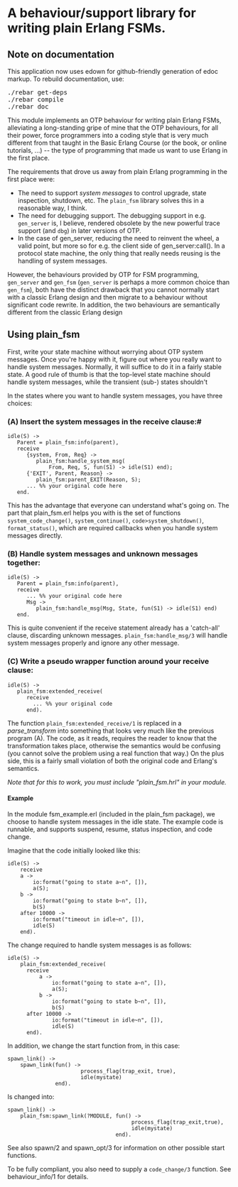A behaviour/support library for writing plain Erlang FSMs.
==========================================================

Note on documentation
---------------------
This application now uses edown for github-friendly generation
of edoc markup. To rebuild documentation, use:

<pre>
./rebar get-deps
./rebar compile
./rebar doc
</pre>
 
This module implements an OTP behaviour for writing plain Erlang FSMs,
alleviating a long-standing gripe of mine that the OTP behaviours, for all
their power, force programmers into a coding style that is very much 
different from that taught in the Basic Erlang Course (or the book, or
online tutorials, ...) -- the type of programming that made us want to 
use Erlang in the first place.

The requirements that drove us away from plain Erlang programming
in the first place were:

- The need to support *system messages* to control upgrade,
   state inspection, shutdown, etc. The `plain_fsm` library solves this 
   in a reasonable way, I think.
- The need for debugging support. The debugging support in
   e.g. `gen_server` is, I believe, rendered obsolete by the new powerful
   trace support (and `dbg`) in later versions of OTP.
- In the case of gen_server, reducing the need to reinvent the 
   wheel, a valid point, but more so for e.g. the client side of 
   gen_server:call(). In a protocol state machine, the only thing that 
   really needs reusing is the handling of system messages.


However, the behaviours provided by OTP for FSM programming, 
`gen_server` and `gen_fsm` (`gen_server` is perhaps a more common 
choice than `gen_fsm`), both have the distinct drawback that you 
cannot normally start with a classic Erlang design and then migrate 
to a behaviour without significant code rewrite. In addition, the 
two behaviours are semantically different from the classic Erlang design

Using plain_fsm
---------------

First, write your state machine without worrying about OTP system
messages. Once you're happy with it, figure out where you really want 
to handle system messages. Normally, it will suffice to do it in a fairly
stable state. A good rule of thumb is that the top-level state machine
should handle system messages, while the transient (sub-) states 
shouldn't

In the states where you want to handle system messages, you have 
three choices:

### (A) Insert the system messages in the receive clause:#

    idle(S) ->
       Parent = plain_fsm:info(parent),
       receive
          {system, From, Req} ->
             plain_fsm:handle_system_msg(
                 From, Req, S, fun(S1) -> idle(S1) end);
          {'EXIT', Parent, Reason} ->
             plain_fsm:parent_EXIT(Reason, S);
          ... %% your original code here
       end.

This has the advantage that everyone can understand what's going on.
The part that plain_fsm.erl helps you with is the set of functions
`system_code_change()`, `system_continue()`, `code>system_shutdown()`,
`format_status()`, which are required callbacks when you handle system 
messages directly.

### (B) Handle system messages and unknown messages together: #

    idle(S) ->
       Parent = plain_fsm:info(parent),
       receive
          ... %% your original code here
          Msg ->
             plain_fsm:handle_msg(Msg, State, fun(S1) -> idle(S1) end)
       end.

This is quite convenient if the receive statement already has a 
'catch-all' clause, discarding unknown messages. 
`plain_fsm:handle_msg/3` will handle system messages properly
and ignore any other message.

### (C) Write a pseudo wrapper function around your receive clause:


    idle(S) ->
       plain_fsm:extended_receive(
          receive
            ... %% your original code
          end).

The function `plain_fsm:extended_receive/1` is replaced 
in a *parse_transform* into something that looks very much like
the previous program (A). The code, as it reads, requires the reader to
know that the transformation takes place, otherwise the semantics
would be confusing (you cannot solve the problem using a real function
that way.) On the plus side, this is a fairly small violation of both
the original code and Erlang's semantics.

*Note that for this to work, you must include "plain_fsm.hrl"
in your module.*

#### Example #

In the module fsm_example.erl (included in the plain_fsm package), 
we choose to handle system messages in the idle state. The example 
code is runnable, and supports suspend, resume, status inspection, 
and code change.

Imagine that the code initially looked like this:

    idle(S) ->
        receive
        a ->
            io:format("going to state a~n", []),
            a(S);
        b ->
            io:format("going to state b~n", []),
            b(S)
        after 10000 ->
            io:format("timeout in idle~n", []),
            idle(S)
        end).

The change required to handle system messages is as follows:

    idle(S) ->
        plain_fsm:extended_receive(
          receive
              a ->
                  io:format("going to state a~n", []),
                  a(S);
              b ->
                  io:format("going to state b~n", []),
                  b(S)
          after 10000 ->
                  io:format("timeout in idle~n", []),
                  idle(S)
          end).

In addition, we change the start function from, in this case:

    spawn_link() ->
        spawn_link(fun() ->
                           process_flag(trap_exit, true),
                           idle(mystate)
                   end).

Is changed into:

    spawn_link() ->
        plain_fsm:spawn_link(?MODULE, fun() ->
                                           process_flag(trap_exit,true),
                                           idle(mystate)
                                      end).

See also spawn/2 and spawn_opt/3 for information on other possible 
start functions.

To be fully compliant, you also need to supply a `code_change/3` function.
See behaviour_info/1 for details.
